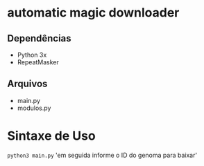 # automatic magic downloader
## Dependências 
* Python 3x
* RepeatMasker
## Arquivos
 * main.py
 * modulos.py
 # Sintaxe de Uso 
``` python3 main.py ```
'em seguida informe o ID do genoma para baixar'


